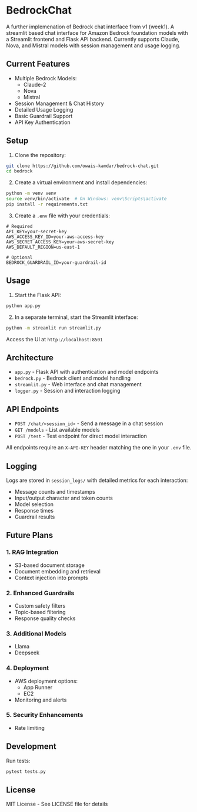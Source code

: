 # BedrockChat
A further implemenation of Bedrock chat interface from v1 (week1).
A streamlit based chat interface for Amazon Bedrock foundation models with a Streamlit frontend and Flask API backend. Currently supports Claude, Nova, and Mistral models with session management and usage logging.

## Current Features

- Multiple Bedrock Models:
  - Claude-2
  - Nova
  - Mistral
- Session Management & Chat History
- Detailed Usage Logging
- Basic Guardrail Support
- API Key Authentication

## Setup

1. Clone the repository:
```bash
git clone https://github.com/owais-kamdar/bedrock-chat.git
cd bedrock
```

2. Create a virtual environment and install dependencies:
```bash
python -m venv venv
source venv/bin/activate  # On Windows: venv\Scripts\activate
pip install -r requirements.txt
```

3. Create a `.env` file with your credentials:
```
# Required
API_KEY=your-secret-key
AWS_ACCESS_KEY_ID=your-aws-access-key
AWS_SECRET_ACCESS_KEY=your-aws-secret-key
AWS_DEFAULT_REGION=us-east-1

# Optional
BEDROCK_GUARDRAIL_ID=your-guardrail-id
```

## Usage

1. Start the Flask API:
```bash
python app.py
```

2. In a separate terminal, start the Streamlit interface:
```bash
python -m streamlit run streamlit.py
```

Access the UI at `http://localhost:8501`

## Architecture

- `app.py` - Flask API with authentication and model endpoints
- `bedrock.py` - Bedrock client and model handling
- `streamlit.py` - Web interface and chat management
- `logger.py` - Session and interaction logging

## API Endpoints

- `POST /chat/<session_id>` - Send a message in a chat session
- `GET /models` - List available models
- `POST /test` - Test endpoint for direct model interaction

All endpoints require an `X-API-KEY` header matching the one in your `.env` file.

## Logging

Logs are stored in `session_logs/` with detailed metrics for each interaction:
- Message counts and timestamps
- Input/output character and token counts
- Model selection
- Response times
- Guardrail results

## Future Plans

### 1. RAG Integration
- S3-based document storage
- Document embedding and retrieval
- Context injection into prompts

### 2. Enhanced Guardrails
- Custom safety filters
- Topic-based filtering
- Response quality checks

### 3. Additional Models
- Llama
- Deepseek

### 4. Deployment
- AWS deployment options:
  - App Runner
  - EC2
- Monitoring and alerts

### 5. Security Enhancements
- Rate limiting

## Development

Run tests:
```bash
pytest tests.py
```

## License

MIT License - See LICENSE file for details

